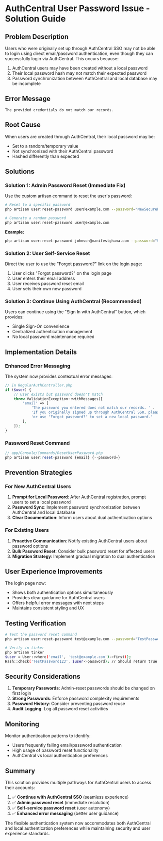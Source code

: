 # AuthCentral User Password Issue - Solution Guide

## Problem Description
Users who were originally set up through AuthCentral SSO may not be able to login using direct email/password authentication, even though they can successfully login via AuthCentral. This occurs because:

1. AuthCentral users may have been created without a local password
2. Their local password hash may not match their expected password
3. Password synchronization between AuthCentral and local database may be incomplete

## Error Message
```
The provided credentials do not match our records.
```

## Root Cause
When users are created through AuthCentral, their local password may be:
- Set to a random/temporary value
- Not synchronized with their AuthCentral password
- Hashed differently than expected

## Solutions

### Solution 1: Admin Password Reset (Immediate Fix)
Use the custom artisan command to reset the user's password:

```bash
# Reset to a specific password
php artisan user:reset-password user@example.com --password="NewSecurePassword"

# Generate a random password
php artisan user:reset-password user@example.com
```

**Example:**
```bash
php artisan user:reset-password johnson@manifestghana.com --password="SecurePass2024"
```

### Solution 2: User Self-Service Reset
Direct the user to use the "Forgot password?" link on the login page:
1. User clicks "Forgot password?" on the login page
2. User enters their email address
3. User receives password reset email
4. User sets their own new password

### Solution 3: Continue Using AuthCentral (Recommended)
Users can continue using the "Sign In with AuthCentral" button, which provides:
- Single Sign-On convenience
- Centralized authentication management
- No local password maintenance required

## Implementation Details

### Enhanced Error Messaging
The system now provides contextual error messages:

```php
// In RegularAuthController.php
if ($user) {
    // User exists but password doesn't match
    throw ValidationException::withMessages([
        'email' => [
            'The password you entered does not match our records. ' .
            'If you originally signed up through AuthCentral SSO, please use the "Sign In with AuthCentral" button above, ' .
            'or use "Forgot password?" to set a new local password.'
        ],
    ]);
}
```

### Password Reset Command
```php
// app/Console/Commands/ResetUserPassword.php
php artisan user:reset-password {email} {--password=}
```

## Prevention Strategies

### For New AuthCentral Users
1. **Prompt for Local Password**: After AuthCentral registration, prompt users to set a local password
2. **Password Sync**: Implement password synchronization between AuthCentral and local database
3. **Clear Documentation**: Inform users about dual authentication options

### For Existing Users
1. **Proactive Communication**: Notify existing AuthCentral users about password options
2. **Bulk Password Reset**: Consider bulk password reset for affected users
3. **Migration Strategy**: Implement gradual migration to dual authentication

## User Experience Improvements

The login page now:
- Shows both authentication options simultaneously
- Provides clear guidance for AuthCentral users
- Offers helpful error messages with next steps
- Maintains consistent styling and UX

## Testing Verification

```bash
# Test the password reset command
php artisan user:reset-password test@example.com --password="TestPassword123"

# Verify in tinker
php artisan tinker
$user = User::where('email', 'test@example.com')->first();
Hash::check('TestPassword123', $user->password); // Should return true
```

## Security Considerations

1. **Temporary Passwords**: Admin-reset passwords should be changed on first login
2. **Strong Passwords**: Enforce password complexity requirements
3. **Password History**: Consider preventing password reuse
4. **Audit Logging**: Log all password reset activities

## Monitoring

Monitor authentication patterns to identify:
- Users frequently failing email/password authentication
- High usage of password reset functionality
- AuthCentral vs local authentication preferences

## Summary

This solution provides multiple pathways for AuthCentral users to access their accounts:
1. ✅ **Continue with AuthCentral SSO** (seamless experience)
2. ✅ **Admin password reset** (immediate resolution)
3. ✅ **Self-service password reset** (user autonomy)
4. ✅ **Enhanced error messaging** (better user guidance)

The flexible authentication system now accommodates both AuthCentral and local authentication preferences while maintaining security and user experience standards.